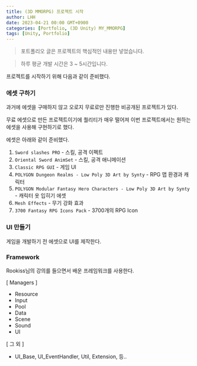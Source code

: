 ```yaml
---
title: (3D MMORPG) 프로젝트 시작
author: LHH
date: 2023-04-21 00:00 GMT+0900
categories: [Portfolio, (3D Unity) MY_MMORPG]
tags: [Unity, Portfolio]
---
```


> 포트폴리오 글은 프로젝트의 핵심적인 내용만 넣었습니다.

> 하루 평균 개발 시간은 3 ~ 5시간입니다.

프로젝트를 시작하기 위해 다음과 같이 준비했다.

### 에셋 구하기
과거에 에셋을 구매하지 않고 오로지 무료로만 진행한 비공개된 프로젝트가 있다.

무료 에셋으로 만든 프로젝트이기에 퀄리티가 매우 떨어져 이번 프로젝트에서는 원하는 에셋을 사용해 구현하기로 했다.

에셋은 아래와 같이 준비했다.

1. `Sword slashes PRO` - 스킬, 공격 이펙트
2. `Oriental Sword AnimSet` - 스킬, 공격 애니메이션
3. `Classic RPG GUI` - 게임 UI
4. `POLYGON Dungeon Realms - Low Poly 3D Art by Synty` - RPG 맵 환경과 캐릭터
5. `POLYGON Modular Fantasy Hero Characters - Low Poly 3D Art by Synty` - 캐릭터 옷 입히기 에셋
6. `Mesh Effects` - 무기 강화 효과
7. `3700 Fantasy RPG Icons Pack` - 3700개의 RPG Icon

### UI 만들기
게임을 개발하기 전 에셋으로 UI를 제작한다.

### Framework
Rookiss님의 강의를 들으면서 배운 프레임워크를 사용한다.

[ Managers ]
- Resource
- Input
- Pool
- Data
- Scene
- Sound
- UI

[ 그 외 ]
- UI_Base, UI_EventHandler, Util, Extension, 등..